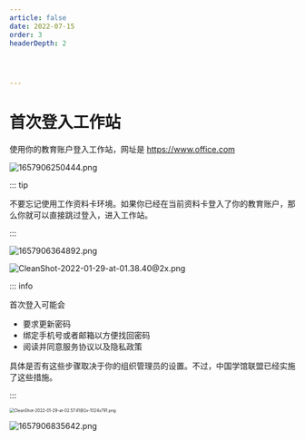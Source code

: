 ```yaml
---
article: false
date: 2022-07-15
order: 3
headerDepth: 2




---
```


# 首次登入工作站

使用你的教育账户登入工作站，网址是 https://www.office.com

![1657906250444.png](https://static-file.hk.zxg.red/2022/07/16/0e1aa9a95c06d.png)

::: tip

不要忘记使用工作资料卡环境。如果你已经在当前资料卡登入了你的教育账户，那么你就可以直接跳过登入，进入工作站。

:::

![1657906364892.png](https://static-file.hk.zxg.red/2022/07/16/c0d9999493adc.png)

![CleanShot-2022-01-29-at-01.38.40@2x.png](https://static-file.hk.zxg.red/2022/07/16/a89a85e846fcd.png)

::: info

首次登入可能会

- 要求更新密码
- 绑定手机号或者邮箱以方便找回密码
- 阅读并同意服务协议以及隐私政策

具体是否有这些步骤取决于你的组织管理员的设置。不过，中国学馆联盟已经实施了这些措施。

:::

<img src="https://static-file.hk.zxg.red/2022/07/16/d393a49740202.png" alt="CleanShot-2022-01-29-at-02.57.41@2x-1024x791.png" style="zoom:50%;" />

![1657906835642.png](https://static-file.hk.zxg.red/2022/07/16/052fe23801d65.png)
